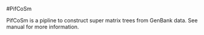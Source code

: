 #PifCoSm

PifCoSm is a pipline to construct super matrix trees from GenBank data.
See manual for more information.
